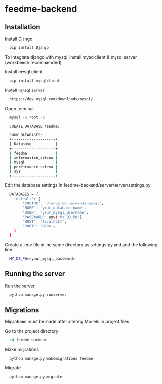 # feedme-backend

## Installation

Install Django
```bash
  pip install Django
```

To integrate django with mysql, install mysqlclient & mysql server (workbench recommended)

Install mysql client
```bash
  pip install mysqlclient
```
Install mysql server
```bash
  https://dev.mysql.com/downloads/mysql/
```
Open terminal
```bash
  mysql -u root -p

  CREATE DATABASE feedme;

  SHOW DATABASES;
  +--------------------+
  | Database           |
  +--------------------+
  | feedme             |
  | information_schema |
  | mysql              |
  | performance_schema |
  | sys                |
  +--------------------+
```

Edit the database settings in feedme-backend/server/server/settings.py
```bash
  DATABASES = {
    'default': {
        'ENGINE': 'django.db.backends.mysql',
        'NAME': 'your_database_name',
        'USER': 'your_mysql_username',
        'PASSWORD': env('MY_DB_PW'),
        'HOST': 'localhost',
        'PORT': '3306',
    }
  }
```
Create a .env file in the same directory as settings.py and add the following line
```bash
  MY_DB_PW=<your_mysql_password>
```
## Running the server
Run the server
```bash
  python manage.py runserver
```

## Migrations

Migrations must be made after altering Models in project files

Go to the project directory

```bash
  cd feedme-backend
```

Make migrations

```bash
  python manage.py makemigrations feedme
```

Migrate

```bash
  python manage.py migrate
```
